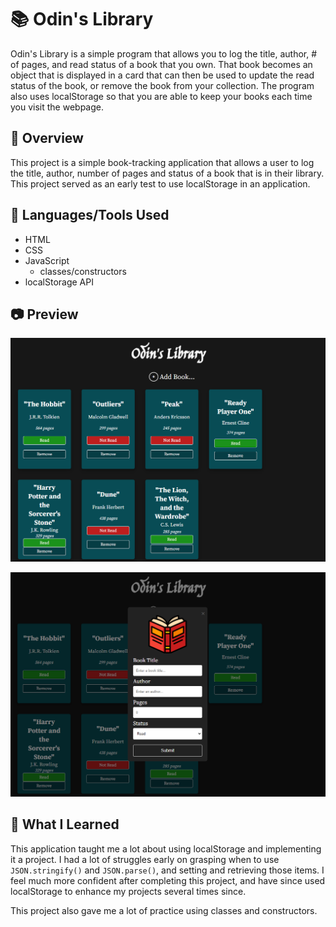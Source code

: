 # 📚 Odin's Library

Odin's Library is a simple program that allows you to log the title, author, # of pages, and read status of a book that you own. That book becomes an object that is displayed in a card that can then be used to update the read status of the book, or remove the book from your collection.
The program also uses localStorage so that you are able to keep your books each time you visit the webpage. 

## 🔎 Overview

This project is a simple book-tracking application that allows a user to log the title, author, number of pages and status of a book that is in their library. This project served as an early test to use localStorage in an application.

## 🧩 Languages/Tools Used

* HTML
* CSS
* JavaScript
  * classes/constructors
* localStorage API

## 📷 Preview

![Preview of the applications main page](images/main-page-preview.png)

![Preview of the modal to add a book](images/modal-preview.png)

## 🧠 What I Learned

This application taught me a lot about using localStorage and implementing it a project. I had a lot of struggles early on grasping when to use `JSON.stringify()` and `JSON.parse()`, and setting and retrieving those items. I feel much more confident after completing this project, and have since used localStorage to enhance my projects several times since.

This project also gave me a lot of practice using classes and constructors.


